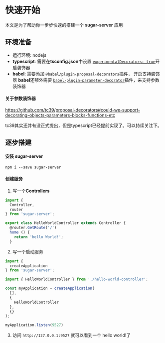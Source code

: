 # 快速开始

本文是为了帮助你一步步快速的搭建一个 **sugar-server** 应用

## 环境准备
- 运行环境: nodejs
- **typescript**: 需要在**tsconfig.json**中设置 [`experimentalDecorators: true`](https://www.typescriptlang.org/docs/handbook/decorators.html)开启装饰器
- **babel**: 需要添加 [`@babel/plugin-proposal-decorators`](https://babeljs.io/docs/en/babel-plugin-proposal-decorators)插件， 开启支持装饰器
  **babel**还额外需要 [`babel-plugin-parameter-decorator`](https://www.npmjs.com/package/babel-plugin-parameter-decorator)插件，来支持参数装饰器

#### 关于参数装饰器
https://github.com/tc39/proposal-decorators#could-we-support-decorating-objects-parameters-blocks-functions-etc

tc39其实还并有没正式提出，但是typescript已经提前实现了。可以持续关注下。

## 逐步搭建

#### 安装 sugar-server
```shell
npm i --save sugar-server
```


#### 创建服务
1. 写一个**Controllers**
```typescript
import {
  Controller,
  router
} from 'sugar-server';

export class HelloWorldController extends Controller {
  @router.GetRoute('/')
  home () {
    return 'hello World!';
  }
```

2. 写一个启动服务
```typescript
import {
  createApplication
} from 'sugar-server';

import { HelloWorldController } from './hello-world-controller';

const myApplication = createApplication(
  [],
  {
    HelloWorldController
  },
  {}
);

myApplication.listen(9527)
```

3. 访问 `http://127.0.0.1:9527`
就可以看到一个 hello world!了
